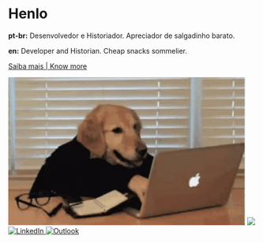 # Henlo

**pt-br:** Desenvolvedor e Historiador. Apreciador de salgadinho barato.

**en:** Developer and Historian. Cheap snacks sommelier.

[Saiba mais | Know more](https://www.youtube.com/watch?v=dQw4w9WgXcQ)

<a>
    <img height="300em" src="Assets/doge.gif"/>
    <img height="150em" src="https://github-readme-stats.vercel.app/api/top-langs/?username=e-degar&hide=tex&layout=compact&theme=gotham"/>
</a>
<a target="_blank" href="https://www.linkedin.com/in/e-degar/">
    <img alt="LinkedIn" src="https://img.shields.io/badge/linkedin-%230077B5.svg?style=for-the-badge&logo=linkedin&logoColor=white"/>
</a>
<a target="_blank" href="mailto:edemarinho@outlook.com">
    <img alt="Outlook" src="https://img.shields.io/badge/Microsoft_Outlook-0078D4?style=for-the-badge&logo=microsoft-outlook&logoColor=white" />
</a>
